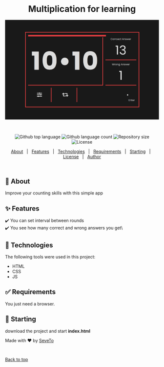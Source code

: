 <div align="center" id="top"> 
<h1 align="center">Multiplication for learning</h1>
  <img src="./preview.png" alt="Tabliczka Mnożenia Do Nauki" />

&#xa0;

  <!-- <a href="https://tabliczkamnożeniadonauki.netlify.app">Demo</a> -->
</div>

<p align="center">
  <img alt="Github top language" src="https://img.shields.io/github/languages/top/SeveToo/tabliczka-mnożenia-do-nauki?color=56BEB8">

  <img alt="Github language count" src="https://img.shields.io/github/languages/count/SeveToo/tabliczka-mnożenia-do-nauki?color=56BEB8">

  <img alt="Repository size" src="https://img.shields.io/github/repo-size/SeveToo/tabliczka-mnożenia-do-nauki?color=56BEB8">

  <img alt="License" src="https://img.shields.io/github/license/SeveToo/tabliczka-mnożenia-do-nauki?color=56BEB8">

  <!-- <img alt="Github issues" src="https://img.shields.io/github/issues/SeveToo/tabliczka-mnożenia-do-nauki?color=56BEB8" /> -->

  <!-- <img alt="Github forks" src="https://img.shields.io/github/forks/SeveToo/tabliczka-mnożenia-do-nauki?color=56BEB8" /> -->

  <!-- <img alt="Github stars" src="https://img.shields.io/github/stars/SeveToo/tabliczka-mnożenia-do-nauki?color=56BEB8" /> -->
</p>

<!-- Status -->

<!-- <h4 align="center">
	🚧  Tabliczka Mnożenia Do Nauki 🚀 Under construction...  🚧
</h4>

<hr> -->

<p align="center">
  <a href="#dart-about">About</a> &#xa0; | &#xa0; 
  <a href="#sparkles-features">Features</a> &#xa0; | &#xa0;
  <a href="#rocket-technologies">Technologies</a> &#xa0; | &#xa0;
  <a href="#white_check_mark-requirements">Requirements</a> &#xa0; | &#xa0;
  <a href="#checkered_flag-starting">Starting</a> &#xa0; | &#xa0;
  <a href="#memo-license">License</a> &#xa0; | &#xa0;
  <a href="https://github.com/SeveToo" target="_blank">Author</a>
</p>

<br>

## :dart: About

Improve your counting skills with this simple app

## :sparkles: Features

:heavy_check_mark: You can set interval between rounds \
:heavy_check_mark: You see how many correct and wrong answers you get\

## :rocket: Technologies

The following tools were used in this project:

- HTML
- CSS
- JS

## :white_check_mark: Requirements

You just need a browser.

## :checkered_flag: Starting

download the project and start **index.html**

Made with :heart: by <a href="https://github.com/SeveToo" target="_blank">SeveTo</a>

&#xa0;

<a href="#top">Back to top</a>
